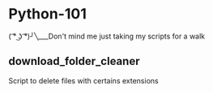# Python-101
( ͡° ͜ʖ ͡°)╯╲___Don't mind me just taking my scripts for a walk 

## download_folder_cleaner

Script to delete files with certains extensions

